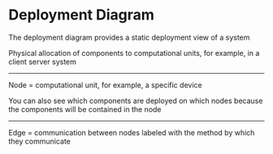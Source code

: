 # Deployment Diagram

The deployment diagram provides a static deployment view of a system

Physical allocation of components to computational units, for example, in a client server system

***

Node = computational unit, for example, a specific device

You can also see which components are deployed on which nodes because the components will be contained in the node

***

Edge = communication between nodes labeled with the method by which they communicate
